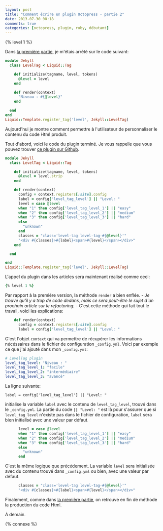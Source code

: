 ```yaml
---
layout: post
title: "Comment écrire un plugin Octopress - partie 2"
date: 2013-07-30 08:18
comments: true
categories: [octopress, plugin, ruby, débutant]
---
```


{% level 1 %}

Dans [la première partie](http://lkdjiin.github.io/blog/2013/07/27/comment-ecrire-un-plugin-octopress/),
je m'étais arrêté sur le code suivant:

``` ruby
module Jekyll
  class LevelTag < Liquid::Tag

    def initialize(tagname, level, tokens)
      @level = level
    end

    def render(context)
      "Niveau : #{@level}"
    end

  end
end
Liquid::Template.register_tag('level', Jekyll::LevelTag)
```

Aujourd'hui je montre comment permettre à l'utilisateur de personnaliser
le contenu du code Html produit.

<!-- more -->

Tout d'abord, voici le code du plugin terminé. Je vous rappelle que vous
pouvez trouver [ce plugin sur Github](https://github.com/lkdjiin/octopress-level-tag).

``` ruby
module Jekyll
  class LevelTag < Liquid::Tag

    def initialize(tagname, level, tokens)
      @level = level.strip
    end

    def render(context)
      config = context.registers[:site].config
      label = config['level_tag_level'] || "Level: "
      level = case @level
      when "1" then config['level_tag_level_1'] || "easy"
      when "2" then config['level_tag_level_2'] || "medium"
      when "3" then config['level_tag_level_3'] || "hard"
      else
        "unknown"
      end
      classes = "class='level-tag level-tag-#{@level}'"
      "<div #{classes}>#{label}<span>#{level}</span></div>"
    end

  end

end
Liquid::Template.register_tag('level', Jekyll::LevelTag)
```

L'appel du plugin dans les articles sera maintenant réalisé comme ceci:

``` ruby
{% level 1 %}
```

Par rapport à la première version, la méthode `render` a bien enflée. -
*Je trouve qu'il y a trop de code dedans, mais ce sera peut-être le sujet
d'un prochain article sur le refactoring.* - C'est cette méthode qui fait
tout le travail, voici les explications:

``` ruby
    def render(context)
      config = context.registers[:site].config
      label = config['level_tag_level'] || "Level: "
```

C'est l'objet `context` qui va permettre de récupérer les informations
nécéssaires dans le fichier de configuration `_config.yml`. Voici par
exemple ce que j'ai ajouté dans mon `_config.yml`:

``` yaml
# LevelTag plugin
level_tag_level: "Niveau : "
level_tag_level_1: "facile"
level_tag_level_2: "intermédiaire"
level_tag_level_3: "avancé"
```

La ligne suivante:

    label = config['level_tag_level'] || "Level: "

initialise la
variable `label` avec le contenu de `level_tag_level`, trouvé dans le
`_config.yml`. La partie du code `|| "Level: "` est là pour s'assurer que
si `level_tag_level` n'existe pas dans le fichier de configuration, `label`
sera bien initialisé avec une valeur par défaut.


``` ruby
      level = case @level
      when "1" then config['level_tag_level_1'] || "easy"
      when "2" then config['level_tag_level_2'] || "medium"
      when "3" then config['level_tag_level_3'] || "hard"
      else
        "unknown"
      end
```

C'est la même logique que précédement. La variable `level` sera initialisée
avec du contenu trouvé dans `_config.yml` ou bien, avec une valeur par
défaut.

``` ruby
      classes = "class='level-tag level-tag-#{@level}'"
      "<div #{classes}>#{label}<span>#{level}</span></div>"
```

Finalement, comme dans [la première partie](http://lkdjiin.github.io/blog/2013/07/27/comment-ecrire-un-plugin-octopress/),
on retrouve en fin de méthode la production du code Html.

À demain.

{% connexe %}

